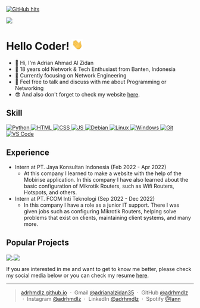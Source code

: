 <a href="https://github.com/adrhmdlz/adrhmdlz" target="_blank"><img alt="GitHub hits" src="https://img.shields.io/github/last-commit/adrhmdlz/adrhmdlz?label=profile%20updated&style=flat-square"></a>
<!--![Visitor Badge](https://visitor-badge.laobi.icu/badge?page_id=adhmdlzdn.adhmdlzdn)
-->
<img src="https://img.shields.io/badge/Made%20with-Markdown-1f425f.svg"></img>

<h1>Hello Coder! <img src="assets/wave.gif" width=30px></img></h1>

- 👋 Hi, I'm Adrian Ahmad Al Zidan
- 👦 18 years old Network & Tech Enthusiast from Banten, Indonesia
- 💼 Currently focusing on Network Engineering
- 💬 Feel free to talk and discuss with me about Programming or Networking
- 😎 And also don't forget to check my website <a href="https://adrhmdlz.github.io">here</a>.

<!-- I'm Adrian Ahmad Al Zidan! I'm 18 years old Network & IT Enthusiast from Banten, Indonesia. Currently focusing on Networking Engineering, besides that I'm also working on several projects using the Python language. I also sometimes take the time to develop my own website which you can check <a href="https://adrhmdlz.github.io">here</a>.

> Never give up and keep working!!

I'm always trying to grow and learn something new. I hope all the projects that I have made are useful for all of you. -->

## Skill
<a href="https://python.org">
    <img alt="Python" src="https://img.shields.io/badge/Python-3776AB?style=for-the-badge&logo=python&logoColor=white"></img>
</a>
<a href="https://www.w3schools.com/html/">
    <img alt="HTML" src="https://img.shields.io/badge/HTML5-E34F26?style=for-the-badge&logo=html5&logoColor=white"></img>
</a>
<a href="https://www.w3schools.com/css/">
    <img alt="CSS" src="https://img.shields.io/badge/CSS3-1572B6?style=for-the-badge&logo=css3&logoColor=white"></img>
</a>
<a href="https://www.javascript.com/">
    <img alt="JS" src="https://img.shields.io/badge/JavaScript-323330?style=for-the-badge&logo=javascript&logoColor=F7DF1E"></img>
</a>
<a href="https://www.debian.org/index.id.html">
    <img alt="Debian" src="https://img.shields.io/badge/Debian-A81D33?style=for-the-badge&logo=debian&logoColor=white"></img>
</a>
<a href="https://www.linux.org/">
    <img alt="Linux" src="https://img.shields.io/badge/Linux-FCC624?style=for-the-badge&logo=linux&logoColor=black"></img>
</a>
<a href="https://www.microsoft.com/">
    <img alt="Windows" src="https://img.shields.io/badge/Windows-0078D6?style=for-the-badge&logo=windows&logoColor=white"></img>
</a>
<a href="https://git-scm.com/">
    <img alt="Git" src="https://img.shields.io/badge/GIT-E44C30?style=for-the-badge&logo=git&logoColor=white"></img>
</a>
<a href="https://code.visualstudio.com/">
    <img alt="VS Code" src="https://img.shields.io/badge/Visual_Studio_Code-0078D4?style=for-the-badge&logo=visual%20studio%20code&logoColor=white"></img>
</a>

## Experience 
* Intern at PT. Jaya Konsultan Indonesia (Feb 2022 - Apr 2022)
    - At this company I learned to make a website with the help of the Mobirise application. In this company I have also learned about the basic configuration of Mikrotik Routers, such as Wifi Routers, Hotspots, and others.
* Intern at PT. FCOM Inti Teknologi (Sep 2022 - Dec 2022)
    - In this company I have a role as a junior IT support. There I was given jobs such as configuring Mikrotik Routers, helping solve problems that exist on clients, maintaining client systems, and many more.

## Popular Projects
<a href="https://github.com/adrhmdlz/itnsa-lks-kotang">
  <img align="center" src="https://github-readme-stats.anuraghazra1.vercel.app/api/pin/?username=adrhmdlz&repo=itnsa-lks-kotang&theme=onedark" />
</a>  
<a href="https://github.com/adrhmdlz/km-gpp">
  <img align="center" src="https://github-readme-stats.vercel.app/api/pin/?username=adrhmdlz&repo=km-gpp&theme=onedark" />
</a> 

<br>

If you are interested in me and want to get to know me better, please check my social media below or you can check my resume <a href="https://drive.google.com/file/d/1mXc6aNbjOajxJ2bktw6UhCASmJ-iObHo/view?usp=sharing">here</a>.

---

> [adrhmdlz.github.io](https://adrhmdlz.github.io) &nbsp;&middot;&nbsp;
> Gmail [@adrianalzidan35](mailto:adrianalzidan35@gmail.com) &nbsp;&middot;&nbsp;
> GitHub [@adrhmdlz](https://github.com/adrhmdlz) &nbsp;&middot;&nbsp;
> Instagram [@adrhmdlz](https://instagram.com/adrhmdlz) &nbsp;&middot;&nbsp;
> LinkedIn [@adrhmdlz](https://www.linkedin.com/in/adrhmdlz/) &nbsp;&middot;&nbsp;
> Spotify [@Iann](https://open.spotify.com/playlist/0nhR1T67UUSqu4EHYWvAbY?si=c95f6fd6d5b34b04)